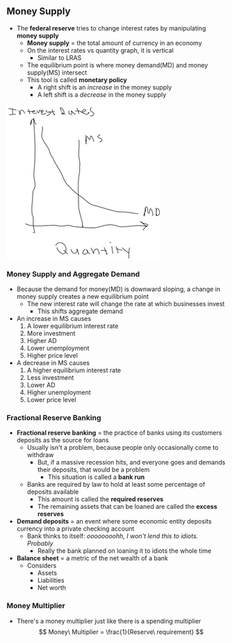 ## Money Supply
- The **federal reserve** tries to change interest rates by manipulating **money supply**
    * **Money supply** = the total amount of currency in an economy
    * On the interest rates vs quantity graph, it is vertical
        + Similar to LRAS
    * The equilibrium point is where money demand(MD) and money supply(MS) intersect
    * This tool is called **monetary policy**
        + A right shift is an *increase* in the money supply
        + A left shift is a *decrease* in the money supply

![Money Supply/Demand Graph](./assets/01.png)

### Money Supply and Aggregate Demand
- Because the demand for money(MD) is downward sloping, a change in money supply creates a new equilibrium point
    * The new interest rate will change the rate at which businesses invest
        + This shifts aggregate demand
- An increase in MS causes
    1. A lower equilibrium interest rate
    2. More investment
    3. Higher AD
    4. Lower unemployment
    5. Higher price level
- A decrease in MS causes
    1. A higher equilibrium interest rate
    2. Less investment
    3. Lower AD
    4. Higher unemployment
    5. Lower price level

### Fractional Reserve Banking
- **Fractional reserve banking** = the practice of banks using its customers deposits as the source for loans
    * Usually isn't a problem, because people only occasionally come to withdraw
        + But, if a massive recession hits, and everyone goes and demands their deposits, that would be a problem
            - This situation is called a **bank run**
    * Banks are required by law to hold at least some percentage of deposits available
        + This amount is called the **required reserves**
        + The remaining assets that can be loaned are called the **excess reserves**
- **Demand deposits** = an event where some economic entity deposits currency into a private checking account
    * Bank thinks to itself: *oooooooohh, I won't lend this to idiots.  Probably*
        + Really the bank planned on loaning it to idiots the whole time
- **Balance sheet** = a metric of the net wealth of a bank
    * Considers
        + Assets
        + Liabilities
        + Net worth

### Money Multiplier
- There's a money multiplier just like there is a spending multiplier
$$ Money\ Multiplier = \frac{1}{Reserve\ requirement} $$
